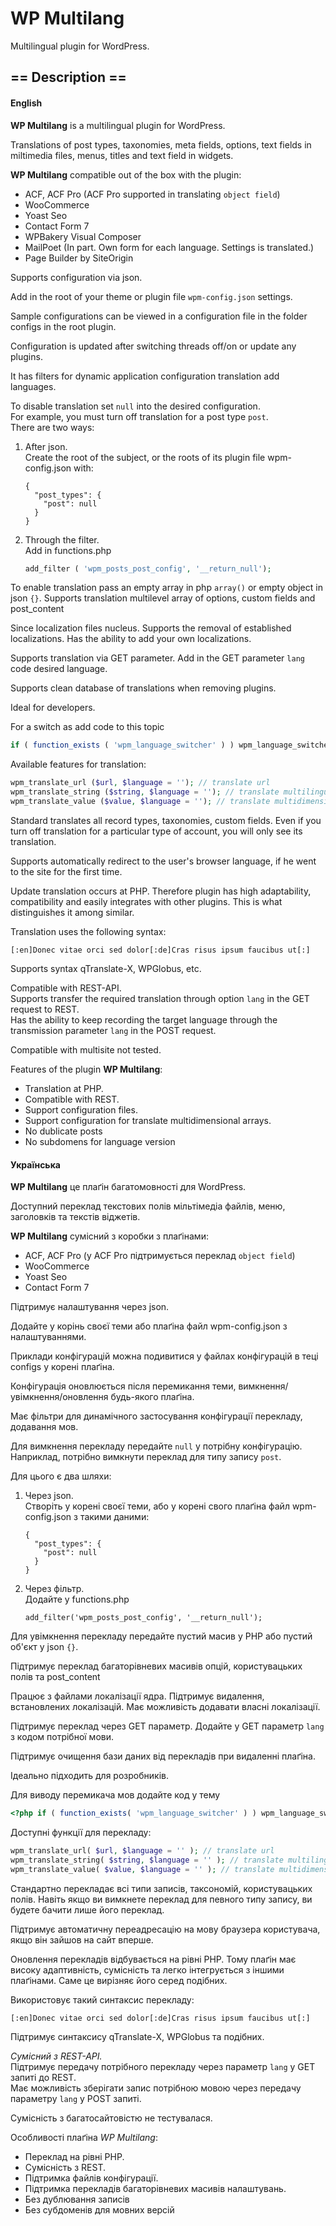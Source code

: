 # WP Multilang

Multilingual plugin for WordPress.

## == Description ==

#### English

**WP Multilang** is a multilingual plugin for WordPress.

Translations of post types, taxonomies, meta fields, options, text fields in miltimedia files, menus, titles and text field in widgets.

**WP Multilang** compatible out of the box with the plugin:
* ACF, ACF Pro (ACF Pro supported in translating `object field`)
* WooCommerce
* Yoast Seo
* Contact Form 7
* WPBakery Visual Composer
* MailPoet (In part. Own form for each language. Settings is translated.)
* Page Builder by SiteOrigin

Supports configuration via json.

Add in the root of your theme or plugin file `wpm-config.json` settings.

Sample configurations can be viewed in a configuration file in the folder configs in the root plugin.

Configuration is updated after switching threads off/on or update any plugins.

It has filters for dynamic application configuration translation add languages.

To disable translation set `null` into the desired configuration.   
For example, you must turn off translation for a post type `post`.   
There are two ways:
   
1. After json.   
    Create the root of the subject, or the roots of its plugin file wpm-config.json with:
    ```
    {
      "post_types": {
        "post": null
      }
    }
    ```

2. Through the filter.   
    Add in functions.php
    ```php
    add_filter ( 'wpm_posts_post_config', '__return_null');
    ```
To enable translation pass an empty array in php `array()` or empty object in json `{}`.
Supports translation multilevel array of options, custom fields
and post_content

Since localization files nucleus. Supports the removal of established localizations. Has the ability to add your own localizations.

Supports translation via GET parameter. Add in the GET parameter `lang` code desired language.

Supports clean database of translations when removing plugins.

Ideal for developers.

For a switch as add code to this topic
```php
if ( function_exists ( 'wpm_language_switcher' ) ) wpm_language_switcher ();
```
Available features for translation:
```php
wpm_translate_url ($url, $language = ''); // translate url
wpm_translate_string ($string, $language = ''); // translate multilingual string
wpm_translate_value ($value, $language = ''); // translate multidimensional array with multilingual strings   
```
Standard translates all record types, taxonomies, custom fields. Even if you turn off translation for a particular type of account, you will only see its translation.

Supports automatically redirect to the user's browser language, if he went to the site for the first time.

Update translation occurs at PHP. Therefore plugin has high adaptability, compatibility and easily integrates with other plugins. This is what distinguishes it among similar.

Translation uses the following syntax:
```
[:en]Donec vitae orci sed dolor[:de]Cras risus ipsum faucibus ut[:]
```
Supports syntax qTranslate-X, WPGlobus, etc.

Compatible with REST-API.   
Supports transfer the required translation through option `lang` in the GET request to REST.   
Has the ability to keep recording the target language through the transmission parameter `lang` in the POST request.

Compatible with multisite not tested.

Features of the plugin **WP Multilang**:
* Translation at PHP.
* Compatible with REST.
* Support configuration files.
* Support configuration for translate multidimensional arrays.
* No dublicate posts
* No subdomens for language version

#### Українська

**WP Multilang** це плаґін багатомовності для WordPress.

Доступний переклад текстових полів мільтімедіа файлів, меню, заголовків та текстів віджетів.

**WP Multilang** сумісний з коробки з плаґінами:
* ACF, ACF Pro (у ACF Pro підтримується переклад `object field`)
* WooCommerce
* Yoast Seo
* Contact Form 7

Підтримує налаштування через json.

Додайте у корінь своєї теми або плаґіна файл wpm-config.json з налаштуваннями.

Приклади конфігурацій можна подивитися у файлах конфігурацій в теці configs у корені плаґіна.

Конфігурація оновлюється після перемикання теми, вимкнення/увімкнення/оновлення будь-якого плаґіна.

Має фільтри для динамічного застосування конфігурації перекладу, додавання мов.

Для вимкнення перекладу передайте `null` у потрібну конфігурацію.
Наприклад, потрібно вимкнути переклад для типу запису `post`.

Для цього є два шляхи:
   
1. Через json.   
    Створіть у корені своєї теми, або у корені свого плаґіна файл wpm-config.json з такими даними:
    ```
    {
      "post_types": {
        "post": null
      }
    }
    ```
2. Через фільтр.   
    Додайте у functions.php
    ```
    add_filter('wpm_posts_post_config', '__return_null');
    ```
Для увімкнення перекладу передайте пустий масив у PHP або пустий об'єкт у json `{}`.

Підтримує переклад багаторівневих масивів опцій,  користувацьких полів
та post_content

Працює з файлами локалізації ядра. Підтримує видалення, встановлених локалізацій. Має можливість додавати власні локалізації.

Підтримує переклад через GET параметр. Додайте у  GET параметр `lang` з кодом потрібної мови.

Підтримує очищення бази даних від перекладів при видаленні плаґіна.

Ідеально підходить для розробників.
   
Для виводу перемикача мов додайте код у тему
```php
<?php if ( function_exists( 'wpm_language_switcher' ) ) wpm_language_switcher(); ?>
```
Доступні функції для перекладу:
```php
wpm_translate_url( $url, $language = '' ); // translate url
wpm_translate_string( $string, $language = '' ); // translate multilingual string
wpm_translate_value( $value, $language = '' ); // translate multidimensional array with multilingual strings
```
Стандартно перекладає всі типи записів, таксономій, користувацьких полів. Навіть якщо ви вимкнете переклад для певного типу запису, ви будете бачити лише його переклад.

Підтримує автоматичну переадресацію на мову браузера користувача, якщо він зайшов на сайт вперше.

Оновлення перекладів відбувається на рівні PHP. Тому плаґін має високу адаптивність, сумісність та легко інтегрується з іншими плаґінами. Саме це вирізняє його серед подібних.

Використовує такий синтаксис перекладу:
```
[:en]Donec vitae orci sed dolor[:de]Cras risus ipsum faucibus ut[:]
```
Підтримує синтаксису qTranslate-X, WPGlobus та подібних.

*Сумісний з REST-API.*   
Підтримує передачу потрібного перекладу через параметр `lang` у GET запиті до REST.   
Має можливість зберігати запис потрібною мовою через передачу параметру `lang` у POST запиті.

Сумісність з багатосайтовістю не тестувалася.

Особливості плаґіна *WP Multilang*:
* Переклад на рівні PHP.
* Сумісність з REST.
* Підтримка файлів конфігурації.
* Підтримка перекладів багаторівневих масивів налаштувань.
* Без дублювання записів
* Без субдоменів для мовних версій
